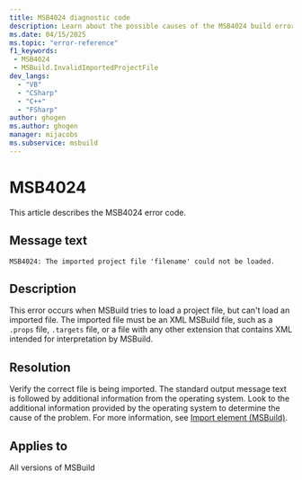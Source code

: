 ```yaml
---
title: MSB4024 diagnostic code
description: Learn about the possible causes of the MSB4024 build error and get troubleshooting tips.
ms.date: 04/15/2025
ms.topic: "error-reference"
f1_keywords:
 - MSB4024
 - MSBuild.InvalidImportedProjectFile
dev_langs:
  - "VB"
  - "CSharp"
  - "C++"
  - "FSharp"
author: ghogen
ms.author: ghogen
manager: mijacobs
ms.subservice: msbuild
---
```

# MSB4024

This article describes the MSB4024 error code.

## Message text

`MSB4024: The imported project file 'filename' could not be loaded.`

## Description

This error occurs when MSBuild tries to load a project file, but can't load an imported file. The imported file must be an XML MSBuild file, such as a `.props` file, `.targets` file, or a file with any other extension that contains XML intended for interpretation by MSBuild.

## Resolution

Verify the correct file is being imported. The standard output message text is followed by additional information from the operating system. Look to the additional information provided by the operating system to determine the cause of the problem. For more information, see [Import element (MSBuild)](../import-element-msbuild.md).

## Applies to

All versions of MSBuild